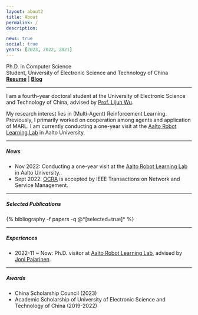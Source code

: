 ```yaml
---
layout: about2
title: About
permalink: /
description:

news: true
social: true
years: [2023, 2022, 2021]
---
```


Ph.D. in Computer Science <br/>
Student, University of Electronic Science and Technology of China <br/>
<a href="assets/pdf/resume.pdf" target="_blank"><b>Resume</b></a> |
<a href="https://LiZhYun.github.io/blog/" target="_blank"><b>Blog</b></a>

----

I am a fourth-year doctoral student at the University of Electronic Science and Technology of China, advised by [Prof. Lijun Wu](https://www.researchgate.net/profile/Lijun-Wu-4).

My research interest lies in (Multi-Agent) Reinforcement Learning. Previously, I primarily worked on cooperation among agents and application of MARL. I am currently conducting a one-year visit at the [Aalto Robot Learning Lab](https://rl.aalto.fi/) in Aalto University.

<!-- I will be graduated at July 2024 and open for job opportunity. -->

----

##### News

- Nov 2022: Conducting a one-year visit at the [Aalto Robot Learning Lab](https://rl.aalto.fi/) in Aalto University..
- Sept 2022: [OCRA](https://ieeexplore.ieee.org/document/9888778) is accepted by IEEE Transactions on Network and Service Management.

----

##### Selected Publications

<div class="publications about_pub">
  {% bibliography -f papers -q @*[selected=true]* %}
</div>

----

##### Experiences

- 2022-11 ~ Now: Ph.D. visitor at [Aalto Robot Learning Lab](https://rl.aalto.fi/), advised by [Joni Pajarinen](https://scholar.google.com/citations?user=-2fJStwAAAAJ).

----

<!-- ##### Services

**Journal reviewer**: TIP / TGRS

**Conference reviewer**: CVPR 2022 / ICCV 2021 / PBDL 2021 / ACMMM 2021

---- -->

##### Awards

- China Scholarship Council (2023)
- Academic Scholarship of University of Electronic Science and Technology of China (2019-2022)
